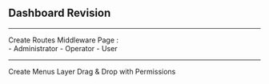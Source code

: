 ## Dashboard Revision

<hr>
Create Routes Middleware Page : <br>
- Administrator
- Operator
- User

<hr>
Create Menus Layer Drag & Drop with Permissions
